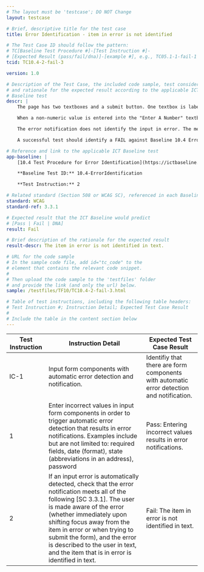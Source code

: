 ```yaml
---
# The layout must be 'testcase'; DO NOT Change
layout: testcase

# Brief, descriptive title for the test case
title: Error Identification - item in error is not identified

# The Test Case ID should follow the pattern:
# TC[Baseline Test Procedure #]-[Test Instruction #]-
# [Expected Result (pass/fail/dna)]-[example #], e.g., TC05.1-1-fail-1
tcid: TC10.4-2-fail-3

version: 1.0

# Description of the Test Case, the included code sample, test considerations,
# and rationale for the expected result according to the applicable ICT
# Baseline test
descr: | 
    The page has two textboxes and a submit button. One textbox is labeled "Enter Anything" and the other is labeled "Enter A Number".

    When a non-numeric value is entered into the "Enter A Number" textbox and the user shifts focus away from the textbox or presses the submit button, then an error notification appears at the top of the screen. The error notification is contained within a live region.

    The error notification does not identify the input in error. The message is too generic.

    A successful test should identify a FAIL against Baseline 10.4 Error Identification.

# Reference and link to the applicable ICT Baseline test
app-baseline: | 
    [10.4 Test Procedure for Error Identification](https://ictbaseline.access-board.gov/10Forms/#104-test-procedure-for-error-identification)

    **Baseline Test ID:** 10.4-ErrorIdentification

    **Test Instruction:** 2

# Related standard (Section 508 or WCAG SC), referenced in each Baseline procedure/step
standard: WCAG
standard-ref: 3.3.1

# Expected result that the ICT Baseline would predict
# [Pass | Fail | DNA]
result: Fail

# Brief description of the rationale for the expected result
result-descr: The item in error is not identified in text.

# URL for the code sample
# In the sample code file, add id="tc_code" to the
# element that contains the relevant code snippet.
#
# Then upload the code sample to the 'testfiles' folder
# and provide the link (and only the url) below.
sample: /testfiles/TF10/TC10.4-2-fail-3.html

# Table of test instructions, including the following table headers:
# Test Instruction #; Instruction Detail; Expected Test Case Result
#
# Include the table in the content section below
---
```

| Test Instruction | Instruction Detail | Expected Test Case Result |
|------------------|--------------------|---------------------------|
| IC-1 | Input form components with automatic error detection and notification. | Identifiy that there are form components with automatic error detection and notification. |
| 1 | Enter incorrect values in input form components in order to trigger automatic error detection that results in error notifications. Examples include but are not limited to: required fields, date (format), state (abbreviations in an address), password | Pass: Entering incorrect values results in error notifications. |
| 2 | If an input error is automatically detected, check that the error notification meets all of the following [SC 3.3.1]. The user is made aware of the error (whether immediately upon shifting focus away from the item in error or when trying to submit the form), and the error is described to the user in text, and the item that is in error is identified in text. | Fail: The item in error is not identified in text. |
